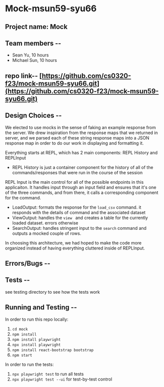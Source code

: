 # Mock-msun59-syu66
## Project name: Mock

## Team members --
* Sean Yu, 10 hours
* Michael Sun, 10 hours

## repo link-- [https://github.com/cs0320-f23/mock-msun59-syu66.git](https://github.com/cs0320-f23/mock-msun59-syu66.git)

## Design Choices -- 
We elected to use mocks in the sense of faking an example response from the server.
We drew inspiration from the response maps that we returned in server, and we parsed
each of these string response maps into a JSON response map in order to do our work
in displaying and formatting it. 

Everything starts at REPL, which has 2 main components: REPL History and REPLInput
* REPL History is just a container component for the history of all of the commands/responses 
that were run in the course of the session

REPL Input is the main control for all of the possible endpoints in this applicaiton.
It handles input through an input field and ensures that it's one of the three
commands, and from there, it calls a corresponding component for the command. 
* LoadOutput: formats the response for the ```load_csv``` command. it responds with 
the details of command and the associated dataset
* ViewOutput: handles the  ```view ``` and creates a table for the currently loaded
dataset. errors otherwise
* SearchOutput: handles stringent input to the ```search``` command and outputs
a mocked couple of rows. 

In choosing this architecture, we had hoped to make the code more organized
instead of having everything cluttered inside of REPLInput. 

## Errors/Bugs --

## Tests --
see testing directory to see how the tests work 


## Running and Testing --
In order to run this repo locally: 
1. ```cd mock```
2. ```npm install```
3. ```npm install playwright```
4. ```npx install playwright```
5. ```npm install react-bootstrap bootstrap```
6. ```npm start```

In order to run the tests:
1. ```npx playwright test``` to run all tests
2. ```npx playwright test --ui``` for test-by-test control
